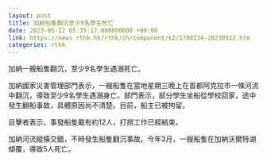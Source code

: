 ```yaml
---
layout: post
title: 加納船隻翻沉至少9名學生死亡
date: 2023-05-12 05:35:17.000000000 +08:00
link: https://news.rthk.hk/rthk/ch/component/k2/1700234-20230512.htm
categories: rthk
---
```


加納一艘船隻翻沉，至少9名學生遇溺死亡。

加納國家災害管理部門表示，一艘船隻在當地星期三晚上在首都阿克拉市一條河流中翻沉，導致至少9名學生遇溺身亡。部門表示，部分學生坐船從學校回家，途中發生翻船事故，具體原因尚不清楚。目前，船主已被拘留。

目擊者表示，事發船隻載有約12人，打撈工作已經結束。

加納河流縱橫交錯，不時發生船隻翻沉事故。今年3月，一艘船隻在加納沃爾特湖傾覆，導致5人死亡。
